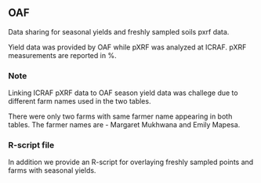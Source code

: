 ## OAF
Data sharing for seasonal yields and freshly sampled soils pxrf data.

Yield data was provided by OAF while pXRF was analyzed at ICRAF.
pXRF measurements are reported in %.

### Note
Linking ICRAF pXRF data to OAF season yield data was challege due to different farm names used in the two tables.

There were only two farms with same farmer name appearing in both tables. The farmer names are - Margaret Mukhwana and Emily Mapesa.

### R-script file
In addition we provide an R-script for overlaying freshly sampled points and farms with seasonal yields.    



